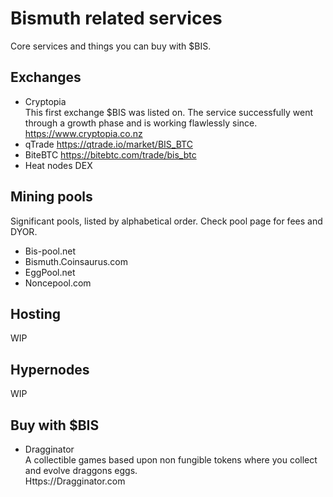 # Bismuth related services

Core services and things you can buy with $BIS.

## Exchanges

* Cryptopia  
  This first exchange $BIS was listed on. The service successfully went through a growth phase and is working flawlessly since.  
  https://www.cryptopia.co.nz
* qTrade https://qtrade.io/market/BIS_BTC
* BiteBTC https://bitebtc.com/trade/bis_btc
* Heat nodes DEX
  
## Mining pools

Significant pools, listed by alphabetical order. Check pool page for fees and DYOR.

* Bis-pool.net
* Bismuth.Coinsaurus.com
* EggPool.net
* Noncepool.com

## Hosting

WIP

## Hypernodes

WIP

## Buy with $BIS

* Dragginator  
  A collectible games based upon non fungible tokens where you collect and evolve draggons eggs.  
  Https://Dragginator.com

